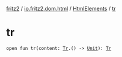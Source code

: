 [fritz2](../../index.md) / [io.fritz2.dom.html](../index.md) / [HtmlElements](index.md) / [tr](./tr.md)

# tr

`open fun tr(content: `[`Tr`](../-tr/index.md)`.() -> `[`Unit`](https://kotlinlang.org/api/latest/jvm/stdlib/kotlin/-unit/index.html)`): `[`Tr`](../-tr/index.md)